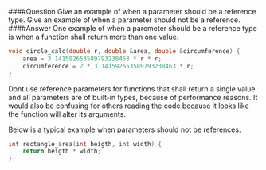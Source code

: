 ####Question
Give an example of when a parameter should be a reference type. Give an example of when a parameter should not be a reference.  
####Answer
One example of when a paremeter should be a reference type is when a function shall return more than one value.  
```cpp
void circle_calc(double r, double &area, double &circumference) {
    area = 3.141592653589793238463 * r * r;
    circumference = 2 * 3.141592653589793238463 * r;
}
```
Dont use reference parameters for functions that shall return a single value and all parameters are of built-in types, because of performance reasons. It would also be confusing for others reading the code because it looks like the function will alter its arguments.  

Below is a typical example when parameters should not be references.
```cpp
int rectangle_area(int heigth, int width) {
    return heigth * width;
}
```
